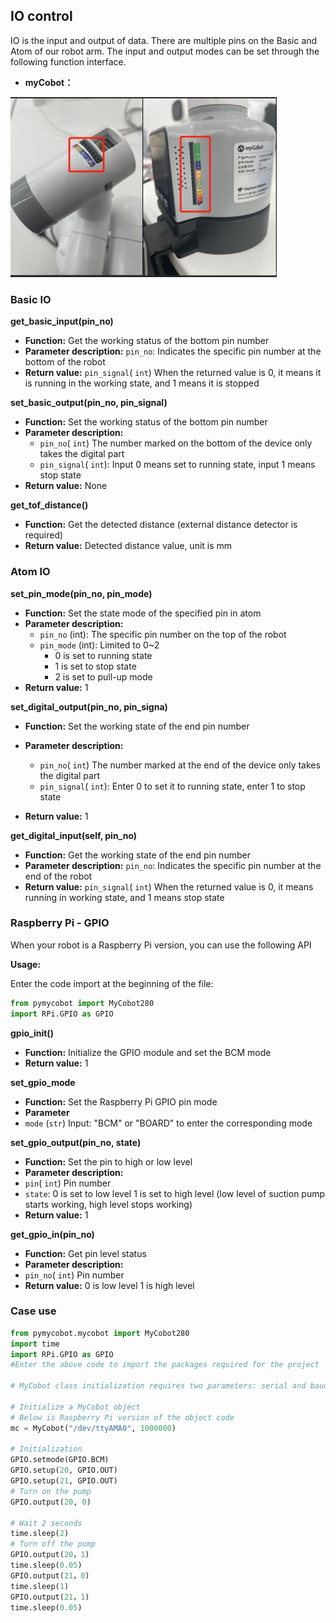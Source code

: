 ## IO control
IO is the input and output of data. There are multiple pins on the Basic and Atom of our robot arm. The input and output modes can be set through the following function interface.

* **myCobot：**

<img src="../../../resource\3-FunctionsAndApplications\6.developmentGuide\python\io/mycobotIO.jpg" style="zoom: 67%;" />

### Basic IO

**get_basic_input(pin_no)**

- **Function:** Get the working status of the bottom pin number
- **Parameter description:** `pin_no`: Indicates the specific pin number at the bottom of the robot
- **Return value:** `pin_signal`( `int`) When the returned value is 0, it means it is running in the working state, and 1 means it is stopped

**set_basic_output(pin_no, pin_signal)**

- **Function:** Set the working status of the bottom pin number
- **Parameter description:**
  - `pin_no`( `int`) The number marked on the bottom of the device only takes the digital part
  - `pin_signal`( `int`): Input 0 means set to running state, input 1 means stop state
- **Return value:** None

**get_tof_distance()**

- **Function:** Get the detected distance (external distance detector is required)
- **Return value:** Detected distance value, unit is mm

### Atom IO

**set_pin_mode(pin_no, pin_mode)**

- **Function:** Set the state mode of the specified pin in atom
- **Parameter description:**
  - `pin_no` (int): The specific pin number on the top of the robot
  - `pin_mode` (int): Limited to 0~2
    - 0 is set to running state
    - 1 is set to stop state
    - 2 is set to pull-up mode
- **Return value:** 1

**set_digital_output(pin_no, pin_signa)**

- **Function:** Set the working state of the end pin number

- **Parameter description:**
  - `pin_no`( `int`) The number marked at the end of the device only takes the digital part
  - `pin_signal`( `int`): Enter 0 to set it to running state, enter 1 to stop state

- **Return value:** 1

**get_digital_input(self, pin_no)**

- **Function:** Get the working state of the end pin number
- **Parameter description:** `pin_no`: Indicates the specific pin number at the end of the robot
- **Return value:** `pin_signal`( `int`) When the returned value is 0, it means running in working state, and 1 means stop state

### Raspberry Pi - GPIO

When your robot is a Raspberry Pi version, you can use the following API

**Usage:**

Enter the code import at the beginning of the file:

```python
from pymycobot import MyCobot280
import RPi.GPIO as GPIO
```

**gpio_init()**

- **Function:** Initialize the GPIO module and set the BCM mode
- **Return value:** 1

**set_gpio_mode**

- **Function:** Set the Raspberry Pi GPIO pin mode
- **Parameter**
- `mode` (`str`) Input: "BCM" or "BOARD" to enter the corresponding mode

**set_gpio_output(pin_no, state)**

- **Function:** Set the pin to high or low level
- **Parameter description:**
- `pin`( `int`) Pin number
- `state`: 0 is set to low level 1 is set to high level (low level of suction pump starts working, high level stops working)
- **Return value:** 1

**get_gpio_in(pin_no)**

- **Function:** Get pin level status
- **Parameter description:**
- `pin_no`( `int`) Pin number
- **Return value:** 0 is low level 1 is high level

### Case use

```python
from pymycobot.mycobot import MyCobot280
import time
import RPi.GPIO as GPIO
#Enter the above code to import the packages required for the project

# MyCobot class initialization requires two parameters: serial and baud rate

# Initialize a MyCobot object
# Below is Raspberry Pi version of the object code
mc = MyCobot("/dev/ttyAMA0", 1000000)

# Initialization
GPIO.setmode(GPIO.BCM)
GPIO.setup(20, GPIO.OUT)
GPIO.setup(21, GPIO.OUT)
# Turn on the pump
GPIO.output(20, 0)

# Wait 2 seconds
time.sleep(2)
# Turn off the pump
GPIO.output(20，1)
time.sleep(0.05)
GPIO.output(21，0)
time.sleep(1)
GPIO.output(21，1)
time.sleep(0.05)
```